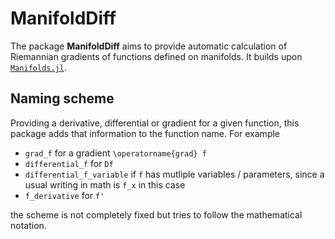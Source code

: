 # ManifoldDiff

The package __ManifoldDiff__ aims to provide automatic calculation of Riemannian gradients of functions defined on manifolds. It builds upon [`Manifolds.jl`](https://github.com/JuliaManifolds/Manifolds.jl).

## Naming scheme

Providing a derivative, differential or gradient for a given function, this package adds that information to the function name.
For example

* `grad_f` for a gradient ``\operatorname{grad} f``
* `differential_f` for ``Df``
* `differential_f_variable` if `f` has mutliple variables / parameters, since a usual writing in math is ``f_x`` in this case
* `f_derivative` for ``f'``

the scheme is not completely fixed but tries to follow the mathematical notation.
